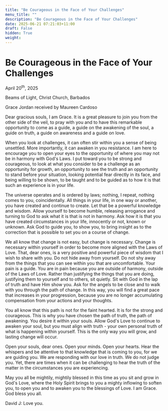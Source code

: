```yaml
---
title: "Be Courageous in the Face of Your Challenges"
menu_title: ""
description: "Be Courageous in the Face of Your Challenges"
date: 2025-06-21 07:21:03+11:00
draft: False
hidden: True
weight:
---
```

# Be Courageous in the Face of Your Challenges

April 20<sup>th</sup>, 2025

Beams of Light, Christ Church, Barbados

Grace Jordan received by Maureen Cardoso

Dear gracious souls, I am Grace. It is a great pleasure to join you from the other side of the veil, to pray with you and to have this remarkable opportunity to come as a guide, a guide on the awakening of the soul, a guide on truth, a guide on awareness and a guide on love.

When you look at challenges, it can often stir within you a sense of being unsettled. More importantly, it can awaken in you resistance. I am here to encourage you to open your eyes to the opportunity of where you may not be in harmony with God's Laws. I put toward you to be strong and courageous, to look at what you consider to be a challenge as an opportunity for growth, an opportunity to see the truth and an opportunity to stand before your situation, looking potential fear directly in its face, and being willing to be shown, to be taught and to be guided as to how it is that such an experience is in your life.

The universe operates and is ordered by laws; nothing, I repeat, nothing comes to you, coincidentally. All things in your life, in one way or another, you have created and continue to create. Let that be a powerful knowledge and wisdom. Allow yourself to become humble, releasing arrogance and turning to God to ask what it is that is not in harmony. Ask how it is that you have created circumstances in your life, innocently or not, known or unknown. Ask God to guide you, to show you, to bring insight as to the correction that is possible to set you on a course of change.

We all know that change is not easy, but change is necessary. Change is necessary within yourself in order to become more aligned with the Laws of Love. That, dear ones, is a very positive and powerful piece of wisdom that I wish to share with you. Do not hide away from yourself. Do not shy away from the things that you can see within you that are uncomfortable. Your pain is a guide. You are in pain because you are outside of harmony, outside of the Laws of Love. Rather than justifying the things that you are doing, justifying them to yourself and to others, sit quietly. Sit with God in the lap of truth and have Him show you. Ask for the angels to be close and to walk with you through the path of change. In this way, you will find a great pace that increases in your progression, because you are no longer accumulating compensation from your actions and your thoughts.

You all know that this path is not for the faint hearted. It is for the strong and courageous. This is why you have chosen the path of truth, the path of awakening. You desire it within your souls. Allow God's Love to continue to awaken your soul, but you must align with truth - your own personal truth of what is happening within yourself. This is the only way you will grow, and lasting change will occur.

Open your souls, dear ones. Open your minds. Open your hearts. Hear the whispers and be attentive to that knowledge that is coming to you, for we are guiding you. We are responding with our love in truth. We do not judge you. Yet, there are times when it can be challenging to hear the truth of the matter in the circumstances you are experiencing.

May you all be mightily, mightily blessed in this time as you sit and grow in God's Love, where the Holy Spirit brings to you a mighty inflowing to soften you, to open you and to awaken you to the blessings of Love. I am Grace. God bless you all.

David J: Love you.
